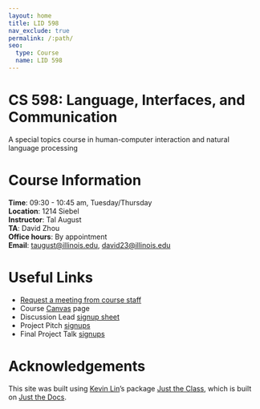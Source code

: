```yaml
---
layout: home
title: LID 598
nav_exclude: true
permalink: /:path/
seo:
  type: Course
  name: LID 598
---
```


# CS 598: Language, Interfaces, and Communication
A special topics course in human-computer interaction and natural language processing 

# Course Information

**Time**: 09:30 - 10:45 am, Tuesday/Thursday \
**Location**: 1214 Siebel  \
**Instructor**: Tal August \
**TA**: David Zhou \
**Office hours**: By appointment \
**Email**: taugust@illinois.edu, david23@illinois.edu 



# Useful Links
- [Request a meeting from course staff](https://forms.gle/9bkD3b54Ct4mhG9R8) 
- Course [Canvas](https://canvas.illinois.edu/courses/48566) page 
- Discussion Lead [signup sheet](https://docs.google.com/spreadsheets/d/1PISl-IwZc-l9fbfAoYCB2ci8bwr7v7kQ-Fr7Pr-sB1Y/edit?pli=1&gid=0#gid=0)
- Project Pitch [signups](https://docs.google.com/spreadsheets/d/1mdIySsCP2z-0UuqTOFb9jFBUPq6jfYeDFkg5N7k1Lyg/edit?usp=sharing)
- Final Project Talk [signups](https://docs.google.com/spreadsheets/d/164zK-dC-iAy-HDUjOKTPTsHE1iHUQSWsU1jSP5uo3CE/edit?usp=sharing)

# Acknowledgements 
This site was built using [Kevin Lin](https://kevinl.info/)’s package [Just the Class](https://github.com/kevinlin1/just-the-class), which is built on [Just the Docs](https://pmarsceill.github.io/just-the-docs/).

